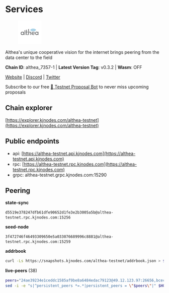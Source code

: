 # Services

<figure><img src="https://raw.githubusercontent.com/kj89/cosmos-images/main/logos/althea.png" alt=""><figcaption></figcaption></figure>

Althea's unique cooperative vision for the internet  brings peering from the data center to the field

**Chain ID**: althea_7357-1 | **Latest Version Tag**: v0.3.2 | **Wasm**: OFF

[Website](https://www.althea.net) | [Discord](https://discord.gg/ZTKWfpDs) | [Twitter](https://twitter.com/altheanetwork)



Subscribe to our free [🤖 Testnet Proposal Bot](https://t.me/kjnodes_testnet_proposal_bot) to never miss upcoming proposals


## Chain explorer
[https://explorer.kjnodes.com/althea-testnet](https://explorer.kjnodes.com/althea-testnet)

## Public endpoints

* api: [https://althea-testnet.api.kjnodes.com](https://althea-testnet.api.kjnodes.com)
* rpc: [https://althea-testnet.rpc.kjnodes.com](https://althea-testnet.rpc.kjnodes.com)
* grpc: althea-testnet.grpc.kjnodes.com:15290

## Peering

**state-sync**

```text
d5519e378247dfb61dfe90652d1fe3e2b3005a5b@althea-testnet.rpc.kjnodes.com:15256
```

**seed-node**

```text
3f472746f46493309650e5a033076689996c8881@althea-testnet.rpc.kjnodes.com:15259
```

**addrbook**
```bash
curl -Ls https://snapshots.kjnodes.com/althea-testnet/addrbook.json > $HOME/.althea/config/addrbook.json
```

**live-peers** (38)
```bash
peers="24ae39234e1ceddc1585af9be8a6484edac79123@49.12.123.97:26656,bcec1c0df99526be43efa248491b87e8a2374ebe@94.130.26.9:26956,11e8f38e3c5601e4ab2333d5a5bbb108a39b8e1c@159.69.110.238:26656,bdf94092f6dc380f6526f7b8b46b63192e95a033@173.212.222.167:29656,e5990247cc7fde4f94b44f687e0a9bda84fffe55@141.94.193.28:55766,ff3fe47b494b0bf3dedf2d47dc9acf0e2ba3b7ae@65.108.43.113:52656,17edf24237b1c2b5b196d344761f964407d05862@65.108.233.109:12456,0d4220d2bbda711183a8db6f45c26b1541fa0d6a@65.109.116.204:21856,4a8c845bdffc8bae0ed0e91a476bc57720adec15@65.108.206.74:26656,cd71580f8ab4af6beeaf867702a86ca6f9331f71@65.19.136.133:23296,76932bbeb29836c6405329c21358d051ef6e33a3@65.109.65.163:21856,70caf9545f6fd67f2561964b0a69bf36ba6f81d4@5.161.205.63:26656,c5f4a56c4f1ba1cf3d4f8d787eb0f90d9cb963ec@65.109.34.133:61056,6d97969912514e3583dee8e0cca15a383adbde6c@213.246.57.175:26656,1d9a103d1e24c590bdfb577537eddd19a322f886@65.109.92.240:17886,7a69ca211e4dca2c8c5e5ad2582e81db6adb9f3c@65.108.70.119:29656,18643335ebbf1119ef5da9bbb2b65ce651a47ef1@5.9.106.214:26676,2e533d7914b71d0b701d7acb6c217cfdf433ab21@73.240.40.159:26656,0037b2dc30933fa5c027a83be39f0061253ff83b@5.189.157.140:26656,4f5eb5164329a61fc898ac75849ae873c8e539c9@66.172.36.135:14656,f6e3f995ba1c3ceed8bd556d9a23d2922d98a9a6@66.172.36.136:14656,019988ce47565ad683b7675216e8fbcb171b841c@107.155.125.170:26656,dc67cbe058b802aa34f64715b44474c462b4317b@65.108.237.224:36656,6c3d7683bf40a521b7c22391fd6c989b46a2e0e2@78.46.106.75:27656,ccc09b0fb3c5f6b2dc826a6896bf43b099921bdb@207.180.253.242:26656,a590d26a6ad6629878aa88fec7283b7b3f7e7d45@5.189.157.124:36656,fd54b3d5e49c047dae61ca3a8e430f500eab783c@65.109.92.148:26656,0aac1fc75b4a613f6bb7d15c6250350d478227a6@66.45.231.30:11144,1991a3263255fc32d65b49335bcaee19f607c934@185.16.39.99:26656,27dc32e6a756ccb04ca4e1395008f18f5efeaf8e@162.55.1.2:31656,975393744d620d9dcb8dfd21c0282a6285766523@176.57.184.215:26656,5b6c6d679904ded86d36397e8ea583c122f5ddbd@144.91.102.95:26656,937dcf8c45b7c64e5188a7036427f2ce86383035@95.165.89.222:24126,d5519e378247dfb61dfe90652d1fe3e2b3005a5b@65.109.68.190:52656,c1c28d02ef687f2d80b8e4540d9297835e75b6f0@139.59.67.156:26656,c831cd6ac278ab971eca94dda0c29191e8f39036@138.201.135.123:26656,90d692d481c1c4739ba8a7045b5552fa8d410901@88.99.164.158:17886,04917b5810df2a380c1b18d83f577f1aba550818@222.106.187.14:53300"
sed -i -e "s|^persistent_peers *=.*|persistent_peers = \"$peers\"|" $HOME/.althea/config/config.toml
```
